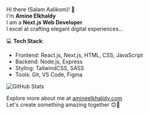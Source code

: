 Hi there (Salam Aalikom)! 👋   
I'm **Amine Elkhaldy**   
I am a **Next.js Web Developer**   
I excel at crafting elegant digital experiences...   

💻 **Tech Stack**:
- Frontend: React.js, Next.js, HTML, CSS, JavaScript
- Backend: Node.js, Express
- Styling: TailwindCSS, SASS
- Tools: Git, VS Code, Figma

![GitHub Stats](https://github-readme-stats.vercel.app/api?username=amineelkhalidy&show_icons=true&theme=radical)


Explore more about me at [amineelkhalidy.com](https://www.amineelkhalidy.com)   
Let's create something amazing together 😊🚀

   




